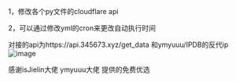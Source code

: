 1，修改各个py文件的cloudflare api


2，可以通过修改yml的cron来更改自动执行时间


对接的api为https://api.345673.xyz/get_data
和ymyuuu/IPDB的反代ip
![image](https://github.com/dockkkk/api-cfcdn/assets/102992310/f99c5628-d88f-4e65-8e58-2185786ed142)


感谢isJielin大佬 ymyuuu大佬 提供的免费优选
